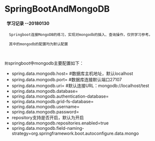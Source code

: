 # SpringBootAndMongoDB

####   学习记录  --20180130

      Springboot连接MongoDB的练习，实现对mongodb的插入、查询操作，仅供学习参考。

      其中的mongodb的配置均为默认配置
      
      
`附`springboot中mongodb主要配置如下：<br>
* spring.data.mongodb.host=  #数据库主机地址，默认localhost<br>
* spring.data.mongodb.port=  #数据库连接默认端口27107<br>
* spring.data.mongodb.uri=   #默认连接URL：mongodb://localhost/test<br>
* spring.data.mongodb.database=<br>
* spring.data.mongodb.authentication-database=<br>
* spring.data.mongodb.grid-fs-database=<br>
* spring.data.mongodb.username=<br>
* spring.data.mongodb.password=<br>
* repository支持是否开启，默认为开启<br>
* spring.data.mongodb.repositories.enabled=true<br>
* spring.data.mongodb.field-naming-strategy=org.springframework.boot.autoconfigure.data.mongo<br>
